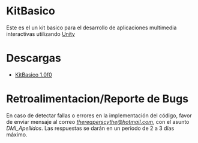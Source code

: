 # KitBasico

Este es el un kit basico para el desarrollo de aplicaciones multimedia interactivas utilizando [Unity](https://unity.com/es)

# Descargas

- [KitBasico 1.0f0](/Versiones/KitBasico_1_0f0.unitypackage)

# Retroalimentacion/Reporte de Bugs

En caso de detectar fallas o errores en la implementación del código, favor de enviar mensaje al correo *thereaperscythe@hotmail.com*, con el asunto *DMI_Apellidos*. Las respuestas se darán en un periodo de 2 a 3 días máximo.

